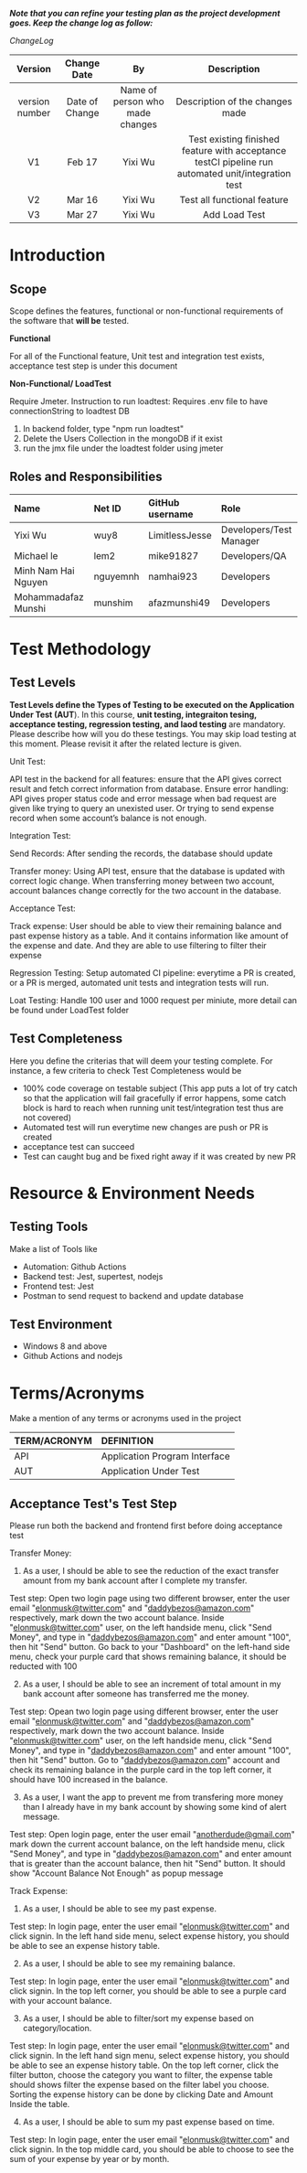 ***Note that you can refine your testing plan as the project development goes. Keep the change log as follow:***

*ChangeLog*


|**Version** |**Change Date**|**By**|**Description**|
| :-: | :-: | :-: | :-: |
|version number|Date of Change|Name of person who made changes|Description of the changes made|
|V1|Feb 17|Yixi Wu|Test existing finished feature with acceptance testCI pipeline run automated unit/integration test|
|V2|Mar 16|Yixi Wu|Test all functional feature|
|V3|Mar 27|Yixi Wu|Add Load Test|


 # **Introduction**


## **Scope**

Scope defines the features, functional or non-functional requirements of the software that **will be** tested.

**Functional**

For all of the Functional feature, Unit test and integration test exists, acceptance test step is under this document


**Non-Functional/ LoadTest**

Require Jmeter.
Instruction to run loadtest:
Requires .env file to have connectionString to loadtest DB
1. In backend folder, type "npm run loadtest"
2. Delete the Users Collection in the mongoDB if it exist
3. run the jmx file under the loadtest folder using jmeter

## **Roles and Responsibilities** 



|**Name**|**Net ID**|**GitHub username**|**Role**|
| :- | :- | :- | :- |
|Yixi Wu|wuy8|LimitlessJesse|Developers/Test Manager|
|Michael le|lem2|mike91827|Developers/QA|
|Minh Nam Hai Nguyen|nguyemnh|namhai923|Developers|
|Mohammadafaz Munshi|munshim|afazmunshi49|Developers|


 # **Test Methodology**


 ## **Test Levels**

**Test Levels define the Types of Testing to be executed on the Application Under Test (AUT**).  In this course, **unit testing, integraiton tesing, acceptance testing, regression testing, and laod testing** are mandatory. Please describe how will you do these testings. You may skip load testing at this moment. Please revisit it after the related lecture is given. 

Unit Test:

API test in the backend for all features: ensure that the API gives correct result and fetch correct information from database. Ensure error handling: API gives proper status code and error message when bad request are given like trying to query an unexisted user.
Or trying to send expense record when some account’s balance is not enough.

Integration Test:

Send Records: After sending the records, the database should update

Transfer money:  Using API test, ensure that the database is updated with correct logic change. When transferring money between two account, account balances change correctly for the two account in the database.

Acceptance Test:

Track expense: User should be able to view their remaining balance and past expense history as a table. And it contains information like amount of the expense and date. And they are able to use filtering to filter their expense

Regression Testing:
Setup automated CI pipeline: everytime a PR is created, or a PR is merged, automated  unit tests and integration tests will run.

Loat Testing:
Handle 100 user and 1000 request per miniute, more detail can be found under LoadTest folder

## **Test Completeness**
Here you define the criterias that will deem your testing complete. For instance, a few criteria to check Test Completeness would be

- 100% code coverage on testable subject (This app puts a lot of try catch so that the application will fail gracefully if error happens, some catch block is hard to reach when running unit test/integration test thus are not covered)
- Automated test will run everytime new changes are push or PR is created
- acceptance test can succeed
- Test can caught bug and be fixed right away if it was created by new PR


# **Resource & Environment Needs**

 ## **Testing Tools**

Make a list of Tools like

- Automation: Github Actions
- Backend test: Jest, supertest, nodejs
- Frontend test: Jest
- Postman to send request to backend and update database


 ## **Test Environment**
- Windows 8 and above
- Github Actions and nodejs


# **Terms/Acronyms** 
Make a mention of any terms or acronyms used in the project


|**TERM/ACRONYM**|**DEFINITION**|
| :- | :- |
|API|Application Program Interface|
|AUT|Application Under Test|

## **Acceptance Test's Test Step**
Please run both the backend and frontend first before doing acceptance test

Transfer Money:
1. As a user, I should be able to see the reduction of the exact transfer amount from my bank account after I complete my transfer. 

Test step: Open two login page using two different browser, enter the user email "elonmusk@twitter.com" and "daddybezos@amazon.com" respectively, mark down the two account balance. Inside "elonmusk@twitter.com" user, on the left handside menu, click "Send Money", and type in "daddybezos@amazon.com" and enter amount "100", then hit "Send" button. Go back to your "Dashboard" on the left-hand side menu, check your purple card that shows remaining balance, it should be reducted with 100

2. As a user, I should be able to see an increment of total amount in my bank account after someone has transferred me the money.

Test step: Opean two login page using different browser, enter the user email "elonmusk@twitter.com" and "daddybezos@amazon.com" respectively, mark down the two account balance. Inside "elonmusk@twitter.com" user, on the left handside menu, click "Send Money", and type in "daddybezos@amazon.com" and enter amount "100", then hit "Send" button. Go to "daddybezos@amazon.com" account and check its remaining balance in the purple card in the top left corner, it should have 100 increased in the balance.

3. As a user, I want the app to prevent me from transfering more money than I already have in my bank account by showing some kind of alert message.

Test step: Open login page, enter the user email "anotherdude@gmail.com" mark down the current account balance, on the left handside menu, click "Send Money", and type in "daddybezos@amazon.com" and enter amount that is greater than the account balance, then hit "Send" button. It should show "Account Balance Not Enough" as popup message


Track Expense:
1. As a user, I should be able to see my past expense.

Test step: In login page, enter the user email "elonmusk@twitter.com" and click signin. In the left hand side menu, select expense history, you should be able to see an expense history table.

2. As a user, I should be able to see my remaining balance.

Test step: In login page, enter the user email "elonmusk@twitter.com" and click signin. In the top left corner, you should be able to see a purple card with your account balance.

3. As a user, I should be able to filter/sort my expense based on category/location.

Test step: In login page, enter the user email "elonmusk@twitter.com" and click signin. In the left hand sign menu, select expense history, you should be able to see an expense history table. On the top left corner, click the filter button, choose the category you want to filter, the expense table should shows filter the expense based on the filter label you choose. Sorting the expense history can be done by clicking Date and Amount Inside the table.

4. As a user, I should be able to sum my past expense based on time.

Test step: In login page, enter the user email "elonmusk@twitter.com" and click signin. In the top middle card, you should be able to choose to see the sum of your expense by year or by month.
